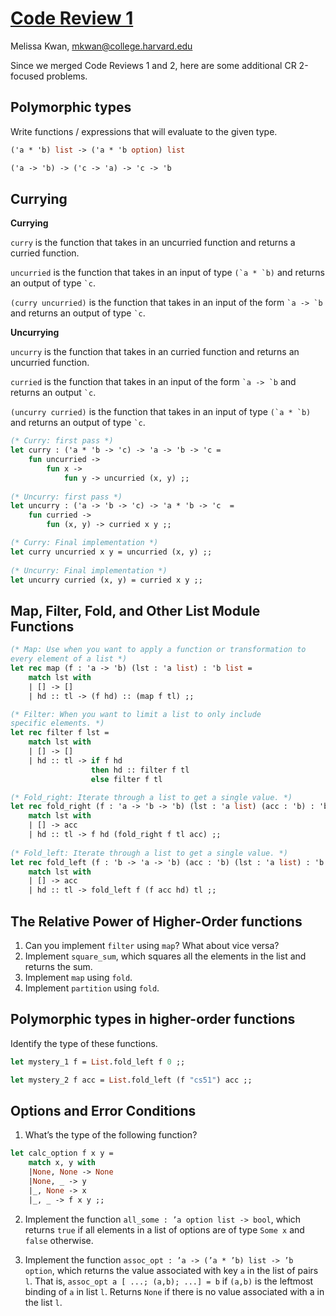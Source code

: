 # [Code Review 1](https://docs.google.com/presentation/d/1aOlll20latEGnH5XK7dy_M9IeQARdhGJH3_iy2zdXXg/edit?usp=sharing)
Melissa Kwan, mkwan@college.harvard.edu

Since we merged Code Reviews 1 and 2, here are some additional CR 2-focused problems.

## Polymorphic types
Write functions / expressions that will evaluate to the given type.

```ocaml
('a * 'b) list -> ('a * 'b option) list
```

```ocaml
('a -> 'b) -> ('c -> 'a) -> 'c -> 'b
```

## Currying

**Currying**

`curry` is the function that takes in an uncurried function and returns a curried function.

`uncurried` is the function that takes in an input of type  `` (`a * `b) `` and returns an output of type `` `c ``.

`(curry uncurried)` is the function that takes in an input of the form `` `a -> `b `` and returns an output of type `` `c ``.

**Uncurrying**

`uncurry` is the function that takes in an curried function and returns an uncurried function.

`curried` is the function that takes in an input of the form `` `a -> `b `` and returns an output `` `c ``.

`(uncurry curried)` is the function that takes in an input of type `` (`a * `b) `` and returns an output of type `` `c ``.

```ocaml
(* Curry: first pass *)
let curry : ('a * 'b -> 'c) -> 'a -> 'b -> 'c =
	fun uncurried ->
		fun x ->
			fun y -> uncurried (x, y) ;;
    
(* Uncurry: first pass *)
let uncurry : ('a -> 'b -> 'c) -> 'a * 'b -> 'c  =
	fun curried ->
		fun (x, y) -> curried x y ;;

(* Curry: Final implementation *)
let curry uncurried x y = uncurried (x, y) ;;
    
(* Uncurry: Final implementation *)
let uncurry curried (x, y) = curried x y ;;
```

## Map, Filter, Fold, and Other List Module Functions

```ocaml
(* Map: Use when you want to apply a function or transformation to
every element of a list *)
let rec map (f : 'a -> 'b) (lst : 'a list) : 'b list =
	match lst with
	| [] -> []
	| hd :: tl -> (f hd) :: (map f tl) ;;

(* Filter: When you want to limit a list to only include
specific elements. *)
let rec filter f lst =
	match lst with
	| [] -> []
	| hd :: tl -> if f hd
                  then hd :: filter f tl
                  else filter f tl

(* Fold_right: Iterate through a list to get a single value. *)
let rec fold_right (f : 'a -> 'b -> 'b) (lst : 'a list) (acc : 'b) : 'b =
	match lst with
	| [] -> acc
    | hd :: tl -> f hd (fold_right f tl acc) ;;
  
(* Fold_left: Iterate through a list to get a single value. *)
let rec fold_left (f : 'b -> 'a -> 'b) (acc : 'b) (lst : 'a list) : 'b =
    match lst with
    | [] -> acc
    | hd :: tl -> fold_left f (f acc hd) tl ;;
```

## The Relative Power of Higher-Order functions

1. Can you implement `filter` using `map`? What about vice versa?
2.  Implement `square_sum`, which squares all the elements in the list
    and returns the sum.
3.  Implement `map` using `fold`.
4.  Implement `partition` using `fold`.


## Polymorphic types in higher-order functions

Identify the type of these functions.

```ocaml
let mystery_1 f = List.fold_left f 0 ;;
```
    
```ocaml
let mystery_2 f acc = List.fold_left (f "cs51") acc ;;
```

## Options and Error Conditions

1.  What’s the type of the following function?

```ocaml
let calc_option f x y =
	match x, y with
	|None, None -> None
	|None, _ -> y 
	|_, None -> x 
	|_, _ -> f x y ;;
```

2.  Implement the function `all_some : ’a option list -> bool`, which
    returns `true` if all elements in a list of options are of type
    `Some x` and `false` otherwise.

3.  Implement the function
    `assoc_opt : ’a -> (’a * ’b) list -> ’b option`, which returns the
    value associated with key `a` in the list of pairs `l`. That is,
    `assoc_opt a [ ...; (a,b); ...] = b` if `(a,b)` is the leftmost
    binding of `a` in list `l`. Returns `None` if there is no value
    associated with a in the list `l`.


